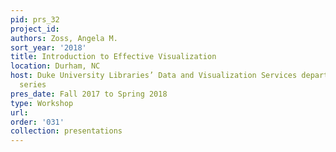 ```yaml
---
pid: prs_32
project_id: 
authors: Zoss, Angela M.
sort_year: '2018'
title: Introduction to Effective Visualization
location: Durham, NC
host: Duke University Libraries’ Data and Visualization Services department workshop
  series
pres_date: Fall 2017 to Spring 2018
type: Workshop
url: 
order: '031'
collection: presentations
---
```

